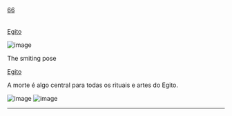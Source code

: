[66](https://github.com/guilhermeprokisch/ideias/issues/66) 
###### 

[ Egito ](-Egito-)

![image](https://user-images.githubusercontent.com/12011070/94207887-f829d380-fe9e-11ea-88e3-c7629b45800f.png)

The smiting pose



[Egito](Egito)

A morte é algo central para todas os rituais e artes do Egito.


![image](image)
![image](image)

-------------------------------------------------------------------------------

